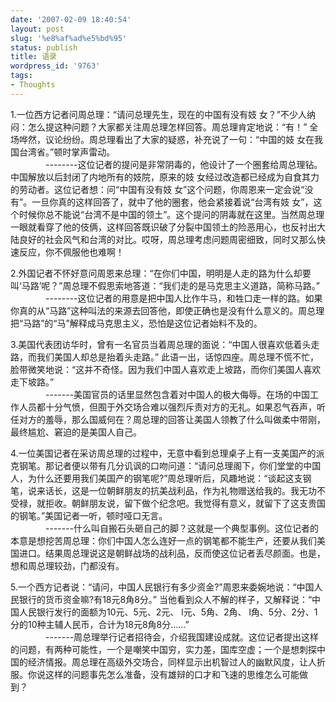 ```yaml
---
date: '2007-02-09 18:40:54'
layout: post
slug: '%e8%af%ad%e5%bd%95'
status: publish
title: 语录
wordpress_id: '9763'
tags:
- Thoughts
---
```


1.一位西方记者问周总理：“请问总理先生，现在的中国有没有妓 女？”不少人纳闷：怎么提这种问题？大家都关注周总理怎样回答。周总理肯定地说：“有！” 全场哗然，议论纷纷。周总理看出了大家的疑惑，补充说了一句：“中国的妓 女在我国台湾省。”顿时掌声雷动。   
　　　　--------这位记者的提问是非常阴毒的，他设计了一个圈套给周总理钻。中国解放以后封闭了内地所有的妓院，原来的妓 女经过改造都已经成为自食其力的劳动者。这位记者想：问“中国有没有妓 女”这个问题，你周恩来一定会说“没有”。一旦你真的这样回答了，就中了他的圈套，他会紧接着说“台湾有妓 女”，这个时候你总不能说“台湾不是中国的领土”。这个提问的阴毒就在这里。当然周总理一眼就看穿了他的伎俩，这样回答既识破了分裂中国领土的险恶用心，也反衬出大陆良好的社会风气和台湾的对比。哎呀，周总理考虑问题周密细致，同时又那么快速反应，你不佩服他也难啊！   


2.外国记者不怀好意问周恩来总理：“在你们中国，明明是人走的路为什么却要叫‘马路’呢？”周总理不假思索地答道：“我们走的是马克思主义道路，简称马路。”   
　　　　--------这位记者的用意是把中国人比作牛马，和牲口走一样的路。如果你真的从“马路”这种叫法的来源去回答他，即使正确也是没有什么意义的。周总理把“马路”的“马”解释成马克思主义，恐怕是这位记者始料不及的。   


3.美国代表团访华时，曾有一名官员当着周总理的面说：“中国人很喜欢低着头走路，而我们美国人却总是抬着头走路。” 此语一出，话惊四座。周总理不慌不忙，脸带微笑地说：“这并不奇怪。因为我们中国人喜欢走上坡路，而你们美国人喜欢走下坡路。”   
　　　　-------美国官员的话里显然包含着对中国人的极大侮辱。在场的中国工作人员都十分气愤，但囿于外交场合难以强烈斥责对方的无礼。如果忍气吞声，听任对方的羞辱，那么国威何在？周总理的回答让美国人领教了什么叫做柔中带刚，最终尴尬、窘迫的是美国人自己。   


4.一位美国记者在采访周总理的过程中，无意中看到总理桌子上有一支美国产的派克钢笔。那记者便以带有几分讥讽的口吻问道：“请问总理阁下，你们堂堂的中国人，为什么还要用我们美国产的钢笔呢?”周总理听后，风趣地说：“谈起这支钢笔，说来话长，这是一位朝鲜朋友的抗美战利品，作为礼物赠送给我的。我无功不受禄，就拒收。朝鲜朋友说，留下做个纪念吧。我觉得有意义，就留下了这支贵国的钢笔。”美国记者一听，顿时哑口无言。   
　　　　-------什么叫自搬石头砸自己的脚？这就是一个典型事例。这位记者的本意是想挖苦周总理：你们中国人怎么连好一点的钢笔都不能生产，还要从我们美国进口。结果周总理说这是朝鲜战场的战利品，反而使这位记者丢尽颜面。也是，想和周总理较劲，门都没有。   


5.一个西方记者说：“请问，中国人民银行有多少资金?”周恩来委婉地说：“中国人民银行的货币资金嘛?有18元8角8分。” 当他看到众人不解的样子，又解释说：“中国人民银行发行的面额为10元、5元、2元、 l元、5角、2角、 l角、5分、2分、1分的10种主辅人民币，合计为18元8角8分……”   
　　　　-------周总理举行记者招待会，介绍我国建设成就。这位记者提出这样的问题，有两种可能性，一个是嘲笑中国穷，实力差，国库空虚；一个是想刺探中国的经济情报。周总理在高级外交场合，同样显示出机智过人的幽默风度，让人折服。你说这样的问题事先怎么准备，没有雄辩的口才和飞速的思维怎么可能做到？ 
